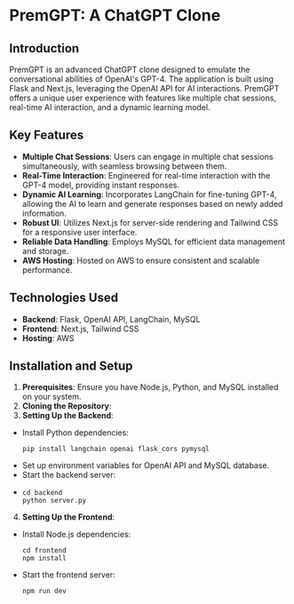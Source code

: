 # PremGPT: A ChatGPT Clone

## Introduction
PremGPT is an advanced ChatGPT clone designed to emulate the conversational abilities of OpenAI's GPT-4. The application is built using Flask and Next.js, leveraging the OpenAI API for AI interactions. PremGPT offers a unique user experience with features like multiple chat sessions, real-time AI interaction, and a dynamic learning model.

## Key Features
- **Multiple Chat Sessions**: Users can engage in multiple chat sessions simultaneously, with seamless browsing between them.
- **Real-Time Interaction**: Engineered for real-time interaction with the GPT-4 model, providing instant responses.
- **Dynamic AI Learning**: Incorporates LangChain for fine-tuning GPT-4, allowing the AI to learn and generate responses based on newly added information.
- **Robust UI**: Utilizes Next.js for server-side rendering and Tailwind CSS for a responsive user interface.
- **Reliable Data Handling**: Employs MySQL for efficient data management and storage.
- **AWS Hosting**: Hosted on AWS to ensure consistent and scalable performance.

## Technologies Used
- **Backend**: Flask, OpenAI API, LangChain, MySQL
- **Frontend**: Next.js, Tailwind CSS
- **Hosting**: AWS

## Installation and Setup
1. **Prerequisites**: Ensure you have Node.js, Python, and MySQL installed on your system.
2. **Cloning the Repository**:
3. **Setting Up the Backend**:
- Install Python dependencies:
  ```
  pip install langchain openai flask_cors pymysql
  ```
- Set up environment variables for OpenAI API and MySQL database.
- Start the backend server:
- ```
  cd backend
  python server.py
  ```

4. **Setting Up the Frontend**:
- Install Node.js dependencies:
  ```
  cd frontend
  npm install
  ```
- Start the frontend server:
  ```
  npm run dev
  ```


